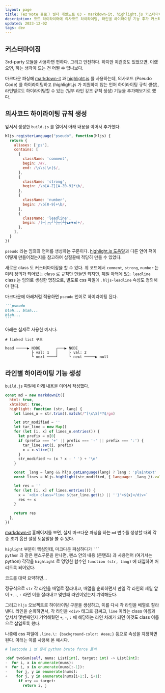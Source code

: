 ```yaml
---
layout: page
title: Tez'Note 블로그 빌더 개발노트 03 - markdown-it, highlight.js 커스터마이징
description: 코드 하이라이터에 의사코드 하이라이팅, 라인별 하이라이팅 기능 추가 커스터마이징
updated: 2023-12-02
tags: dev
---
```


## 커스터마이징

3rd-party 모듈을 사용하면 편하다. 그리고 안전하다. 하지만 이런것도 있었으면, 이랬으면, 하는 생각이 드는 건 어쩔 수 없나보다.

마크다운 파싱에 [markdown-it](https://github.com/markdown-it/markdown-it#readme) 과 [highlight.js](https://highlightjs.org/) 를 사용하는데, 의사코드 (Pseudo Code) 를 하이라이팅하고 (highlight.js 가 지원하지 않는 언어 하이라이팅 규칙 생성), 라인별로도 하이라이팅할 수 있는 (일부 라인 강조 규칙 생성) 기능을 추가해보기로 했다.

## 의사코드 하이라이팅 규칙 생성

앞서서 생성한 `build.js` 를 열어서 아래 내용을 이어서 추가했다.

```js
hljs.registerLanguage("pseudo", function(hljs) {
  return {
    aliases: ['ps'],
    contains: [
      {
        className: 'comment',
        begin: /#/,
        end: /\s\s|\n|$/,
      },
      {
        className: 'strong',
        begin: /\b[A-Z][A-Z0-9]*\b/,
      },
      {
        className: 'number',
        begin: /\b[0-9]+\b/,
      },
      {
        className: 'leadline',
        begin: /[─│┌┐┘└├┬┤┴┼▲▶▼◀]+/,
      },
    ],
  }
})
```

`pseudo` 라는 임의의 언어를 생성하는 구문이다. [highlight.js 도움말](https://highlightjs.readthedocs.io/en/latest/language-guide.html)과 다른 언어 팩이 어떻게 만들어졌는지를 참고하여 삽질끝에 적당히 만들 수 있었다.

새로운 class 도 커스터마이징을 할 수 있다. 위 코드에서 `comment`, `strong`, `number` 는 미리 정의가 되어있는 class 로 규칙만 만들면 되지만, 제일 아래에 있는 `leadline` class 는 임의로 생성한 명칭으로, 별도로 css 파일에 `.hljs-leadline` 속성도 정의해야 한다.

마크다운에 아래처럼 적용하면 `pseudo` 언어로 하이라이팅 된다.

````markdown
```pseudo
blah... blah...
blah...
``` 
````

아래는 실제로 사용한 예시다.

```pseudo
# linked list 구조

head ─────▶ NODE       ┌───▶ NODE
            ├ val: 1   │     ├ val: 2
            └ next ────┘     └ next ─────▶ null
```

## 라인별 하이라이팅 기능 생성

`build.js` 파일에 아래 내용을 이어서 작성했다.

```js
const md = new markdownIt({
  html: true,
  xhtmlOut: true,
  highlight: function (str, lang) {
    let lines_o = str.trim().match(/^[\s\S]*?$/gm)

    let str_modified = ''
    let tar_line = new Map()
    for (let [i, x] of lines_o.entries()) {
      let prefix = x[0]
      if (prefix === '+' || prefix === '-' || prefix === ':') {
        tar_line.set(i, prefix)
        x = x.slice(1)
      }
      str_modified += (x ? x : ' ') + '\n'
    }

    const _lang = lang && hljs.getLanguage(lang) ? lang : 'plaintext'
    const lines = hljs.highlight(str_modified, { language: _lang }).value.trim().match(/^[\s\S]*?$/gm)

    let res = ''
    for (let [i, x] of lines.entries()) {
      x = `<div class="line ${tar_line.get(i) || ''}">${x}</div>`
      res += x
    }
    
    return res
  },
})
```

[markdown-it](https://github.com/markdown-it/markdown-it#init-with-presets-and-options) 홈페이지를 보면, 실제 마크다운 파싱을 하는 `md` 변수를 생성할 때의 각종 초기 옵션 설정 도움말을 볼 수 있다.

`higlight` 부분이 핵심인데, 마크다운 파싱하다가 <code>``` python</code> 과 같은 펜스구문을 만나면, 펜스 안의 내용 (콘텐츠) 과 사용언어 (여기서는 python) 각각을 `highlight` 로 명명한 함수인 `function (str, lang)` 에 대입하여 처리토록 되어있다.

코드를 대략 요약하면...

정규식으로 `str` 각 라인을 배열로 잘라내고, 배열을 순회하면서 만일 각 라인의 제일 앞이 `+`, `-`, `:` 라면 이를 잘라내고 몇번째 라인이었는지 기억해둔다.

그리고 `hljs` 오브젝트로 하이라이팅 구문을 생성하고, 이를 다시 각 라인을 배열로 잘라낸다. 라인을 순회하면서, 각 라인을 `<div>` 태그로 감싸고, `line` 이라는 class 이름과 앞서서 몇번째인지 기억해뒀던 `+`, `-`, `:` 에 해당하는 라인 차례가 되면 이것도 class 이름으로 삽입토록 했다.

나중에 css 파일에 `.line.\: {background-color: #eee;}` 등으로 속성을 지정하면 된다. 아래는 이를 사용해 본 예시다.

```python
# leetcode 1 번 문제 python brute force 풀이

:def twoSum(self, nums: List[int], target: int) -> List[int]:
-  for i, x in enumerate(nums):
+  for i, x in enumerate(nums[:-1]):
-    for j, y in enumerate(nums):
+    for j, y in enumerate(nums[i+1:], i+1):
      if x+y == target:
        return i, j
```